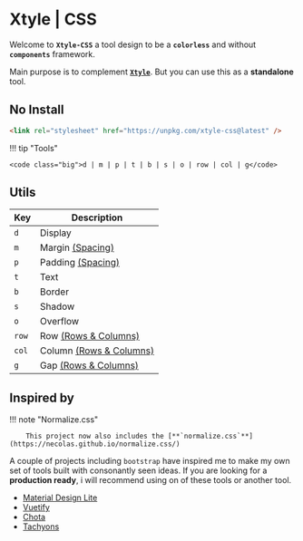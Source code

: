 # **Xtyle** | CSS

Welcome to **`Xtyle-CSS`** a tool design to be a **`colorless`** and without **`components`** framework.

Main purpose is to complement <a href="https://github.com/hlop3z/xtyle" target="_blank">**`Xtyle`**</a>. But you can use this as a **standalone** tool.

## No Install

```html
<link rel="stylesheet" href="https://unpkg.com/xtyle-css@latest" />
```

!!! tip "Tools"

    <code class="big">d | m | p | t | b | s | o | row | col | g</code>

## **Utils**

| Key                          | Description                     |
| ---------------------------- | ------------------------------- |
| <code class="big">d</code>   | Display                         |
| <code class="big">m</code>   | Margin [(Spacing)](spacing/)    |
| <code class="big">p</code>   | Padding [(Spacing)](spacing/)   |
| <code class="big">t</code>   | Text                            |
| <code class="big">b</code>   | Border                          |
| <code class="big">s</code>   | Shadow                          |
| <code class="big">o</code>   | Overflow                        |
| <code class="big">row</code> | Row [(Rows & Columns)](row/)    |
| <code class="big">col</code> | Column [(Rows & Columns)](row/) |
| <code class="big">g</code>   | Gap [(Rows & Columns)](row/)    |

## Inspired by

!!! note "Normalize.css"

        This project now also includes the [**`normalize.css`**](https://necolas.github.io/normalize.css/)

A couple of projects including `bootstrap` have inspired me to make my own set of tools built with consonantly seen ideas.
If you are looking for a **production ready**, i will recommend using on of these tools or another tool.

- <a href="https://getmdl.io/" target="_blank">Material Design Lite</a>
- <a href="https://vuetifyjs.com/" target="_blank">Vuetify</a>
- <a href="https://jenil.github.io/chota/" target="_blank">Chota</a>
- <a href="https://tachyons.io/" target="_blank">Tachyons</a>
